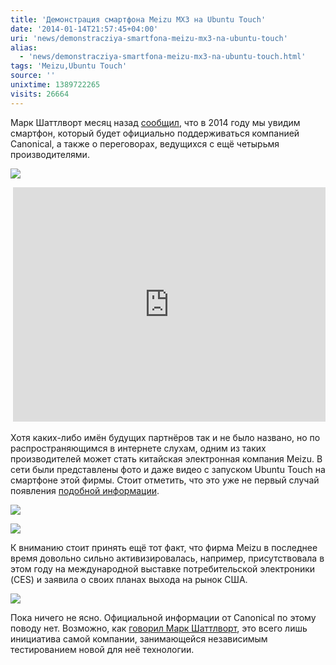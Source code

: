 ```yaml
---
title: 'Демонстрация смартфона Meizu MX3 на Ubuntu Touch'
date: '2014-01-14T21:57:45+04:00'
uri: 'news/demonstracziya-smartfona-meizu-mx3-na-ubuntu-touch'
alias: 
  - 'news/demonstracziya-smartfona-meizu-mx3-na-ubuntu-touch.html'
tags: 'Meizu,Ubuntu Touch'
source: ''
unixtime: 1389722265
visits: 26664
---
```

Марк Шаттлворт месяц назад [сообщил](news/high-end-smartfonyi-s-ubuntu-touch-uzhe-v-2014), что в 2014 году мы увидим смартфон, который будет официально поддерживаться компанией Canonical, а также о переговорах, ведущихся с ещё четырьмя производителями.

[![](img/2014/01/14/21-00/meizu-mx3-ubuntu-touch-4-11950276405-o.jpg)](img/2014/01/14/21-00/meizu-mx3-ubuntu-touch-4-11950276405-o.jpg)

 <iframe src="https://www.youtube.com/embed/R8zd_LfeCFs" frameborder="0" width="500" height="375"></iframe>

Хотя каких-либо имён будущих партнёров так и не было названо, но по распространяющимся в интернете слухам, одним из таких производителей может стать китайская электронная компания Meizu. В сети были представлены фото и даже видео с запуском Ubuntu Touch на смартфоне этой фирмы. Стоит отметить, что это уже не первый случай появления [подобной информации](news/dajdzhest-novostej-ubuntu-6).

[![](img/2014/01/14/21-00/meizu-mx3-ubuntu-touch-1-11951106176-o.jpg)](img/2014/01/14/21-00/meizu-mx3-ubuntu-touch-1-11951106176-o.jpg)

[![](img/2014/01/14/21-00/meizu-mx3-ubuntu-touch-3-11951105906-o.jpg)](img/2014/01/14/21-00/meizu-mx3-ubuntu-touch-3-11951105906-o.jpg)

К вниманию стоит принять ещё тот факт, что фирма Meizu в последнее время довольно сильно активизировалась, например, присутствовала в этом году на международной выставке потребительской электроники (CES) и заявила о своих планах выхода на рынок США.

[![](img/2014/01/14/21-00/meizu-mx3-ubuntu-touch-2-11950276645-o.jpg)](img/2014/01/14/21-00/meizu-mx3-ubuntu-touch-2-11950276645-o.jpg)

Пока ничего не ясно. Официальной информации от Canonical по этому поводу нет. Возможно, как [говорил Марк Шаттлворт](news/intervyu-marka-shattlvorta-o-budushhem-ubuntu-i-konvergenczii), это всего лишь инициатива самой компании, занимающейся независимым тестированием новой для неё технологии.
